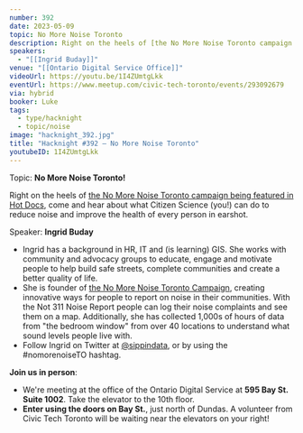 ```yaml
---
number: 392
date: 2023-05-09
topic: No More Noise Toronto
description: Right on the heels of [the No More Noise Toronto campaign being featured in Hot Docs](https://hotdocs.ca/whats-on/hot-docs-festival/films/2023/do-you-hear-what-i-hear), come and hear about what Citizen Science (you!) can do to reduce noise and improve the health of every person in earshot.
speakers:
  - "[[Ingrid Buday]]"
venue: "[[Ontario Digital Service Office]]"
videoUrl: https://youtu.be/1I4ZUmtgLkk
eventUrl: https://www.meetup.com/civic-tech-toronto/events/293092679
via: hybrid
booker: Luke
tags:
  - type/hacknight
  - topic/noise
image: "hacknight_392.jpg"
title: "Hacknight #392 – No More Noise Toronto"
youtubeID: 1I4ZUmtgLkk
---
```

Topic: **No More Noise Toronto!**

Right on the heels of [the No More Noise Toronto campaign being featured in Hot Docs](https://hotdocs.ca/whats-on/hot-docs-festival/films/2023/do-you-hear-what-i-hear), come and hear about what Citizen Science (you!) can do to reduce noise and improve the health of every person in earshot.

Speaker: **Ingrid Buday**

* Ingrid has a background in HR, IT and (is learning) GIS. She works with community and advocacy groups to educate, engage and motivate people to help build safe streets, complete communities and create a better quality of life.
* She is founder of [the No More Noise Toronto Campaign](https://storymaps.arcgis.com/collections/ec5c54eea28e41569539e8e4247a8a86), creating innovative ways for people to report on noise in their communities. With the Not 311 Noise Report people can log their noise complaints and see them on a map. Additionally, she has collected 1,000s of hours of data from "the bedroom window" from over 40 locations to understand what sound levels people live with.
* Follow Ingrid on Twitter at [@sippindata](https://twitter.com/sippindata), or by using the \#nomorenoiseTO hashtag.

**Join us in person**:

* We're meeting at the office of the Ontario Digital Service at **595 Bay St. Suite 1002**. Take the elevator to the 10th floor.
* **Enter using the doors on Bay St.**, just north of Dundas. A volunteer from Civic Tech Toronto will be waiting near the elevators on your right!

